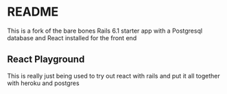 # README

This is a fork of the bare bones Rails 6.1 starter app with a Postgresql database and React installed for the front end

## React Playground
This is really just being used to try out react with rails and put it all together with heroku and postgres
